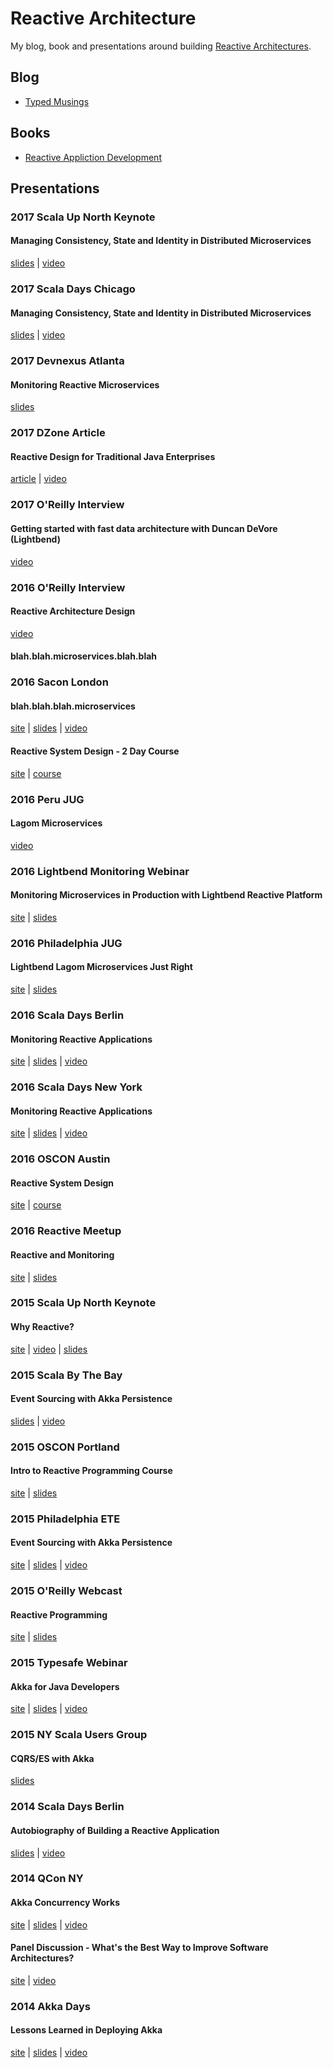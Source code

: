 # Reactive Architecture

My blog, book and presentations around building [Reactive Architectures](http://www.reactivemanifesto.org).

## Blog

* [Typed Musings](http://ironfish.github.io)

## Books

* [Reactive Appliction Development](http://manning.com/devore/?a_aid=ironfish&a_bid=39e254aa)

## Presentations

### 2017 Scala Up North Keynote

#### Managing Consistency, State and Identity in Distributed Microservices

[slides](pdf/SUP_2017.pdf) | [video](https://www.youtube.com/watch?v=NRlLgB5StBs&list=PL-ziwLLJ3XaIOFgsiLAbNNZSFNGr7yA2d&index=10)

### 2017 Scala Days Chicago

#### Managing Consistency, State and Identity in Distributed Microservices

[slides](pdf/ScalaDaysCPH17_DKD.pdf) | [video](https://www.youtube.com/watch?v=5qrk-WcTEEk)

### 2017 Devnexus Atlanta

#### Monitoring Reactive Microservices

[slides](pdf/reactive-monitoring-devnexus-2017.pdf)

### 2017 DZone Article

#### Reactive Design for Traditional Java Enterprises

[article](https://dzone.com/articles/reactive-system-design-for-traditional-java-enterprises) | [video](https://www.youtube.com/watch?time_continue=1&v=5WQ3HZOerD4)

### 2017 O'Reilly Interview

#### Getting started with fast data architecture with Duncan DeVore (Lightbend)

[video](https://www.youtube.com/watch?v=43LLxtLSFiw&list=PL055Epbe6d5Y9HIPRWBda1pLO4iBff9FP&index=8)

### 2016 O'Reilly Interview

#### Reactive Architecture Design

[video](https://www.youtube.com/watch?v=nZ1NucpEyxM)

#### blah.blah.microservices.blah.blah

### 2016 Sacon London

#### blah.blah.blah.microservices

[site](http://conferences.oreilly.com/software-architecture/engineering-business-eu/public/schedule/detail/52564) | 
[slides](pdf/blah-blah-microservices-blah-blah.pdf) | 
[video](https://player.oreilly.com/videos/9781491958483?login=true)

#### Reactive System Design - 2 Day Course

[site](http://conferences.oreilly.com/software-architecture/engineering-business-eu/public/schedule/detail/53768) | 
[course](https://github.com/ironfish/reactive-restaurant-student)

### 2016 Peru JUG

#### Lagom Microservices

[video](https://www.youtube.com/watch?v=eLP1yc1dkdM)

### 2016 Lightbend Monitoring Webinar

#### Monitoring Microservices in Production with Lightbend Reactive Platform

[site](http://www.slideshare.net/Lightbend/monitoring-microservices-in-production-with-lightbend-reactive-platform) | 
[slides](pdf/monitoring-reactive-applications-webinar.pdf)

### 2016 Philadelphia JUG

#### Lightbend Lagom Microservices Just Right

[site](http://www.meetup.com/PhillyJUG/events/231389526/) | 
[slides](/pdf/lightbend-lagom-mircroservices-just-right.pdf)

### 2016 Scala Days Berlin

#### Monitoring Reactive Applications

[site](http://event.scaladays.org/scaladays-berlin-2016#!#schedulePopupExtras-7591) | 
[slides](/pdf/monitoring_reactive_applications.pdf) | 
[video](https://www.youtube.com/watch?v=oNAqAkRvDdo)

### 2016 Scala Days New York

#### Monitoring Reactive Applications

[site](http://event.scaladays.org/scaladays-nyc-2016#!#schedulePopupExtras-7543) | 
[slides](/pdf/monitoring_reactive_applications.pdf) | 
[video](http://tinyurl.com/hte28qj)

### 2016 OSCON Austin

#### Reactive System Design

[site](http://tinyurl.com/zd2mfb2) | 
[course](https://github.com/ironfish/reactive-system-design)

### 2016 Reactive Meetup

#### Reactive and Monitoring

[site](http://tinyurl.com/j7sbg7t) | 
[slides](/pdf/reactive-and-monitoring-reactive-meetup.2016.pdf)

### 2015 Scala Up North Keynote

#### Why Reactive?

[site](http://scalaupnorth.com/2015.html) | 
[video](https://www.youtube.com/watch?v=QzmRZTu2WYs) | 
[slides](/pdf/why-reactive.pdf)

### 2015 Scala By The Bay

#### Event Sourcing with Akka Persistence

[slides](/pdf/dist_es_with_akka_persistence_sbtb.pdf) | 
[video](https://www.youtube.com/watch?v=uA2AsZW0I7A)

### 2015 OSCON Portland

#### Intro to Reactive Programming Course

[site](http://tinyurl.com/7dprkk) | 
[slides](http://tinyurl.com/nz2rgd6)

### 2015 Philadelphia ETE

#### Event Sourcing with Akka Persistence

[site](http://chariotsolutions.com/screencast/philly-ete-2015-51-duncan-k-devore-distributed-eventsourcing-with-akka/) | 
[slides](/pdf/dist_es_with_akka_pers.pdf) | 
[video](http://tinyurl.com/pbnrnws)

### 2015 O'Reilly Webcast

#### Reactive Programming

[site](http://tinyurl.com/news2hq) | 
[slides](/pdf/intro_reactive_prog.pdf)

### 2015 Typesafe Webinar

#### Akka for Java Developers

[site](http://tinyurl.com/nhut99k) | 
[slides](/pdf/akka_for_java_devs.pdf) | 
[video](https://www.youtube.com/watch?v=-zvWtSR08HA)

### 2015 NY Scala Users Group

#### CQRS/ES with Akka

[slides](/pdf/cqrs_es.pdf)

### 2014 Scala Days Berlin

#### Autobiography of Building a Reactive Application

[slides](/pdf/autobiography_ra.pdf) | 
[video](https://www.youtube.com/watch?v=8cw7PoZuedc)

### 2014 QCon NY

#### Akka Concurrency Works

[site](http://tinyurl.com/pjcbcce) | 
[slides](/pdf/akka_concurrency_works.pdf) | 
[video](https://www.infoq.com/presentations/akka-concurrency-jvm)

#### Panel Discussion - What's the Best Way to Improve Software Architectures?

[site](https://qconnewyork.com/ny2014/presentation/software-architecture-improvements-talk-4-0.html) | 
[video](http://tinyurl.com/nd8zalc)

### 2014 Akka Days

#### Lessons Learned in Deploying Akka

[site](https://www.lightbend.com/resources/video/akka-days-webinar-day-1) | 
[slides](/pdf/lessons-akka-pers.pdf) | 
[video](https://www.lightbend.com/resources/video/akka-days-webinar-day-1)

